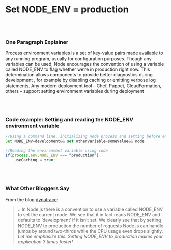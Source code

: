 # Set NODE_ENV = production

<br/><br/>


### One Paragraph Explainer

Process environment variables is a set of key-value pairs made available to any running program, usually for configuration purposes. Though any variables can be used, Node encourages the convention of using a variable called NODE_ENV to flag whether we’re in production right now. This determination allows components to provide better diagnostics during development , for example by disabling caching or emitting verbose log statements. Any modern deployment tool – Chef, Puppet, CloudFormation, others – support setting environment variables during deployment

<br/><br/>


### Code example: Setting and reading the NODE_ENV environment variable

```javascript
//Using a command line, initializing node process and setting before environment variables
Set NODE_ENV=development&& set otherVariable=someValue&& node
 
//Reading the environment variable using code
If(process.env.NODE_ENV === “production”)
    useCaching = true;
```

<br/><br/>


### What Other Bloggers Say
From the blog [dynatrace](https://www.dynatrace.com/blog/the-drastic-effects-of-omitting-node_env-in-your-express-js-applications/): 
> ...In Node.js there is a convention to use a variable called NODE_ENV to set the current mode. We see that it in fact reads NODE_ENV and defaults to ‘development’ if it isn’t set. We clearly see that by setting NODE_ENV to production the number of requests Node.js can handle jumps by around two-thirds while the CPU usage even drops slightly. *Let me emphasize this: Setting NODE_ENV to production makes your application 3 times faster!*
 
<br/><br/>
